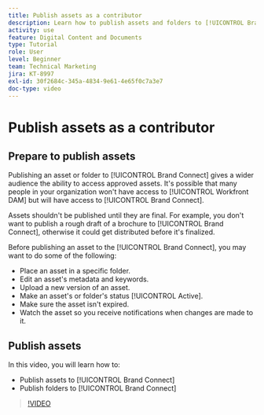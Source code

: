 ```yaml
---
title: Publish assets as a contributor
description: Learn how to publish assets and folders to [!UICONTROL Brand Connect] in [!UICONTROL Workfront DAM].
activity: use
feature: Digital Content and Documents
type: Tutorial
role: User
level: Beginner
team: Technical Marketing
jira: KT-8997
exl-id: 30f2684c-345a-4834-9e61-4e65f0c7a3e7
doc-type: video
---
```

# Publish assets as a contributor

## Prepare to publish assets

Publishing an asset or folder to [!UICONTROL Brand Connect] gives a wider audience the ability to access approved assets. It's possible that many people in your organization won't have access to [!UICONTROL Workfront DAM] but will have access to [!UICONTROL Brand Connect].

Assets shouldn't be published until they are final. For example, you don't want to publish a rough draft of a brochure to [!UICONTROL Brand Connect], otherwise it could get distributed before it's finalized.

Before publishing an asset to the [!UICONTROL Brand Connect], you may want to do some of the following:

* Place an asset in a specific folder.
* Edit an asset's metadata and keywords.
* Upload a new version of an asset.
* Make an asset's or folder's status [!UICONTROL Active].
* Make sure the asset isn't expired.
* Watch the asset so you receive notifications when changes are made to it.

## Publish assets

In this video, you will learn how to:

* Publish assets to [!UICONTROL Brand Connect]
* Publish folders to [!UICONTROL Brand Connect]

>[!VIDEO](https://video.tv.adobe.com/v/335257/?quality=12&learn=on)
